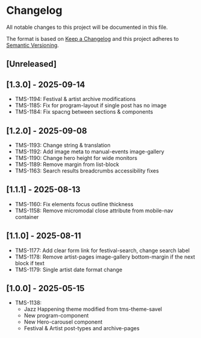 # Changelog

All notable changes to this project will be documented in this file.

The format is based on [Keep a Changelog](http://keepachangelog.com/en/1.0.0/)
and this project adheres to [Semantic Versioning](http://semver.org/spec/v2.0.0.html).

## [Unreleased]

## [1.3.0] - 2025-09-14

- TMS-1194: Festival & artist archive modifications
- TMS-1185: Fix for program-layout if single post has no image
- TMS-1184: Fix spacng between sections & components

## [1.2.0] - 2025-09-08

- TMS-1193: Change string & translation
- TMS-1192: Add image meta to manual-events image-gallery
- TMS-1190: Change hero height for wide monitors
- TMS-1189: Remove margin from list-block
- TMS-1163: Search results breadcrumbs accessibility fixes

## [1.1.1] - 2025-08-13

- TMS-1160: Fix elements focus outline thickness
- TMS-1158: Remove micromodal close attribute from mobile-nav container

## [1.1.0] - 2025-08-11

- TMS-1177: Add clear form link for festival-search, change search label
- TMS-1178: Remove artist-pages image-gallery bottom-margin if the next block if text
- TMS-1179: Single artist date format change

## [1.0.0] - 2025-05-15

- TMS-1138:
    - Jazz Happening theme modified from tms-theme-savel
    - New program-component
    - New Hero-carousel component
    - Festival & Artist post-types and archive-pages

